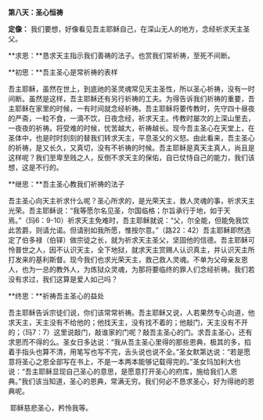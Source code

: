 **第八天：圣心恒祷**

**定像：** 我们要想，好像看见吾主耶稣自己，在深山无人的地方，念经祈求天主圣父。

**求恩：**恳求天主指示我们善祷的法子。也赏我们常祈祷，至死不间断。

**初思：**吾主圣心是常祈祷的表样

吾主耶稣，虽然在世上，到底祂的圣灵魂常见天主圣性，所以圣心祈祷，没有一时间断。虽然是这样，吾主耶稣还有另行祈祷的工夫。为得告诉我们祈祷的重要，吾主耶稣在家里的时候，一有时间就念经祈祷。吾主耶稣将要传教时，先守四十昼夜的严斋，一粒不食，一滴不饮，日夜念经，祈求天主。传教时屡次的上深山里去，一夜夜的祈祷。将受难的时候，忧苦越大，祈祷越长。现今吾主圣心在天堂上，在圣体中，也是时时刻刻的替我们转求天主，平息圣父的义怒。由此看来，吾主圣心的祈祷，是又长久，又真切，没有不祈祷的时候。吾主耶稣是真天主真人，尚且是这样呢？我们至卑至贱之人，反倒不求天主的保佑，自已仗恃自己的能力，我们该想，这是不行的。

**继思：**吾主圣心教我们祈祷的法子

吾主圣心向天主祈求什么呢？圣心所求的，是光荣天主，救人灵魂的事，祈求天主光荣。吾主耶稣说：“我等愿尔名见圣，尔国临格；尔旨承行于地，如于天焉。”（玛6：9-10）祈求天主免难时，吾主耶稣就说：“父，尔全能，但能免我饮此苦爵，则请允诺。但请别如我所愿，惟按尔意。”（路22：42）吾主耶稣即然选定了伯多禄（伯铎）做宗徒之长，就为祈求天主圣父，坚固他的信德。吾主耶稣可怜普世之人，因不认识天主，全下地狱，就求天主赏赐人认识真主，并认识天主所打发来的基利斯督。现今我们也求光荣天主，救己救人灵魂。不单为父母亲友恩人，也为一总的教外人，为炼狱众灵魂，为那将要临终的罪人们念经祈祷。我们若没有求过，我们这算是爱人如己吗？

**终思：**祈祷吾主圣心的益处

吾主耶稣告诉宗徒们说，你们该常常祈祷。吾主耶稣又说，人若果然专心向道，他求天主，天主没有不给他的；他找天主，没有找不着的；他敲门，天主没有不开的；（玛7：7）这里说敲门，敲谁家的门呢？敲吾主圣心的门。求吾主圣心，还有求恩而不得的么。圣女日多达说：“我从吾主圣心里得的那些恩典，极其的多，掐着手指头也算不清，用笔写也写不完，舌头说也说不全。”圣女默第达说：“若是愿意将圣心之恩全部写在书上，不是一本两本能够记载得完的。”圣女玛加利大也说：“吾主耶稣显现自己圣心的意思，是愿意打开圣心的府库，施给我们人恩典。”我们该当知道，圣心的恩典，常满无穷。我们何必不恳求圣心，好为得祂的恩典呢。

 耶稣慈悲圣心，矜怜我等。